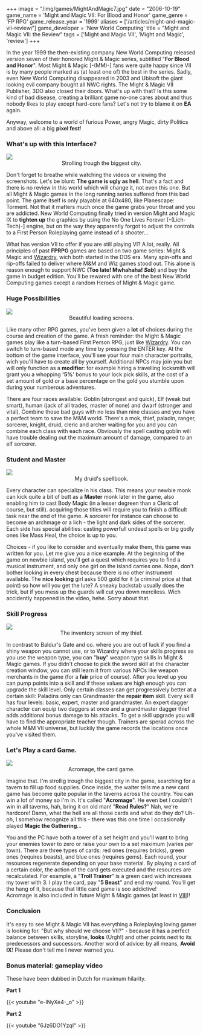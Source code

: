 +++
image = "/img/games/MightAndMagic7.jpg"
date = "2006-10-19"
game_name = 'Might and Magic VII: For Blood and Honor'
game_genre = 'FP RPG'
game_release_year = '1999'
aliases = ['/articles/might-and-magic-vii-review/']
game_developer = 'New World Computing'
title = "Might and Magic VII: the Review"
tags = ['Might and Magic VII', 'Might and Magic', 'review']
+++

In the year 1999 the then-existing company New World Computing released version seven of their honored Might & Magic series, subtitled "**For Blood and Honor**". Most Might & Magic [-(MM)-] fans were quite happy since VII is by many people marked as (at least one of) the best in the series. Sadly, even New World Computing disappeared in 2003 and Ubisoft the giant looking evil company bought all NWC rights. The Might & Magic VII Publisher, 3DO also closed their doors. What's up with that? Is this some kind of bad disease, creating a brilliant game no-one cares about and thus nobody likes to play except hard-core fans? Let's not try to blame it on **EA** again. 

Anyway, welcome to a world of furious Power, angry Magic, dirty Politics and above all: a big **pixel fest**!

### What's up with this Interface?

<img src="/img/games/MightAndMagic7/screens/05_wanderaround.jpg"/>
<center>Strolling trough the biggest city.</center>

Don't forget to breathe while watching the videos or viewing the screenshots. Let's be blunt: **The game is ugly as hell**. That's a fact and there is no review in this world which will change it, not even this one. But all Might & Magic games in the long running series suffered from this bad point. The game itself is only playable at 640x480, like Planescape: Torment. Not that it matters much once the game grabs your throat and you are addicted. New World Computing finally tried in version Might and Magic IX to **tighten up** the graphics by using the No One Lives Forever [-(Lich-Tech)-] engine, but on the way they apparently forgot to adjust the controls to a First Person Roleplaying game instead of a shooter...

What has version VII to offer if you are still playing VI? A lot, really. All principles of past **FPRPG** games are based on two game series: Might & Magic and [Wizardry](/tags/wizardry8), wich both started in the DOS era. Many spin-offs and rip-offs failed to deliver where M&M and Wiz games stood out. This alone is reason enough to support NWC **(Too late! Mwhahaha! *Sob*)** and buy the game in budget edition. You'll be rewared with one of the best New World Computing games except a random Heroes of Might & Magic game. 

### Huge Possibilities

<img src="/img/games/MightAndMagic7/screens/04_loading.jpg"/>
<center>Beautiful loading screens.</center>

Like many other RPG games, you've been given a **lot** of choices during the course ànd creation of the game. A fresh reminder: the Might & Magic games play like a turn-based First Person RPG, just like [Wizardry](/tags/wizardry8). You can switch to turn-based mode any time by pressing the ENTER key. At the bottom of the game interface, you'll see your four main character portraits, wich you'll have to create all by yourself. Additional NPCs may join you but will only function as a **modifier**: for example hiring a travelling locksmith will grant you a whopping **'5%**' bonus to your lock pick skills, at the cost of a set amount of gold or a base percentage on the gold you stumble upon during your numberous adventures. 

There are four races available: Goblin (strongest and quick), Elf (weak but smart), human (jack of all trades, master of none) and dwarf (stronger and vital). Combine those bad guys with no less than nine classes and you have a perfect team to save the M&M world. There's a mok, thief, paladin, ranger, sorcerer, knight, druid, cleric and archer waiting for you and you can combine each class with each race. Obviously the spell casting goblin will have trouble dealing out the maximum amount of damage, compared to an elf sorcerer. 

### Student and Master

<img src="/img/games/MightAndMagic7/screens/09_spellbook.jpg"/>
<center>My druid's spellbook.</center>

Every character can specialize in his class. This means your newbie monk can kick quite a bit of butt as a **Master** monk later in the game, also enabling him to cast Body Magic (in a lesser degreen than a Cleric of course, but still). acquiring those titles will require you to finish a difficult task near the end of the game. A sorcerer for instance can choose to become an archmage or a lich - the light and dark sides of the sorcerer. Each side has special abilities: casting powerfull undead spells or big godly ones like Mass Heal, the choice is up to you. 

Choices - if you like to consider and eventually make them, this game was written for you. Let me give you a nice example. At the beginning of the game on newbie island, you'll get a quest which requires you to find a musical instrument, and only one girl on the island carries one. Nope, don't bother looking in every chest because there is no other instrument available. The **nice looking** girl asks 500 gold for it (a criminal price at that point) so how will you get the lute? A sneaky backstab usually does the trick, but if you mess up the guards will cut you down merciless. Wich accidently happened in the video, hehe. Sorry about that. 

### Skill Progress

<img src="/img/games/MightAndMagic7/screens/13_inventory.jpg"/>
<center>The inventory screen of my thief.</center>

In contrast to Baldur's Gate and co. where you are out of luck if you find a shiny weapon you cannot use, or to Wizardry where your skills progress as you use the weapon type, you can "**buy**" weapon type skills in Might & Magic games. If you didn't choose to pick the sword skill at the character creation window, you can still learn it from various NPCs like weapon merchants in the game (for a **fair** price of course). After you level up you can pump points into a skill and if these values are high enough you can upgrade the skill level. Only certain classes can get progressively better at a certain skill: Paladins only can Grandmaster the **repair item** skill. Every skill has four levels: basic, expert, master and grandmaster. An expert dagger character can equip two daggers at once and a grandmaster dagger thief adds additional bonus damage to his attacks. To get a skill upgrade you will have to find the appropriate teacher though. Trainers are sperad across the whole M&M VII universe, but luckily the game records the locations once you've visited them. 

### Let's Play a card Game.

<img src="/img/games/MightAndMagic7/screens/16_acromage.jpg"/>
<center>Acromage, the card game.</center>

Imagine that. I'm strollig trough the biggest city in the game, searching for a tavern to fill up food supplies. Once inside, the waiter tells me a new card game has become quite popular in the taverns across the country. You can win a lof of money so I'm in. It's called "**Acromage**". He even bet I couldn't win in all taverns, hah, bring it on old man! "**Read Rules?**" Nah, we're hardcore! Damn, what the hell are all those cards and what do they do? Uh-oh, I somehow recognize all this - there was this one time I occasionally played **Magic the Gathering**...

You and the PC have both a tower of a set height and you'll want to bring your enemies tower to zero or raise your own to a set maximum (varies per town). There are three types of cards: red ones (requires bricks), green ones (requires beasts), and blue ones (requires gems). Each round, your resources regenerate depending on your base material. By playing a card of a certain color, the action of the card gets executed and the resources are recalculated. For example, a "**Troll Trainer**" is a green card wich increases my tower with 3. I play the card, pay "**5 Beast**" and end my round. You'll get the hang of it, because that little card game is soo addictive!<br/>
Acromage is also included in future Might & Magic games (at least in [VIII](/tags/might-and-magic-viii))!

### Conclusion

It's easy to see Might & Magic VII has everything a Roleplaying loving gamer is looking for. "But why should we choose VII?" - because it has a perfect balance between skills, storyline, **looks** (Urgh!) and other points next to its predecessors and successors. Another word of advice: by all means, **Avoid IX**! Please don't tell me I never warned you. 


### Bonus material: gameplay video

These have been dubbed in Dutch for maximum hilarity.

**Part 1**

{{< youtube "e-INyXe4-_o" >}}

**Part 2**

{{< youtube "6Jz6DO1YzqI" >}}

